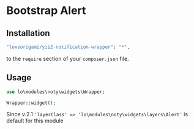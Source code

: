 # Bootstrap Alert

Installation
--------

```bash
"loveorigami/yii2-notification-wrapper": "*",
```

to the ```require``` section of your `composer.json` file.


Usage
-----

```php
use lo\modules\noty\widgets\Wrapper;

Wrapper::widget();

```
Since v.2.1 ```'layerClass' => 'lo\modules\noty\widgets\layers\Alert'``` is default for this module
